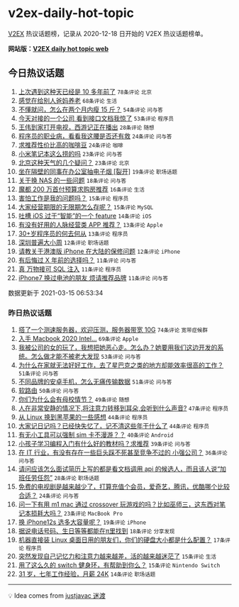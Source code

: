 # v2ex-daily-hot-topic

[V2EX](https://www.v2ex.com/) 热议话题榜，记录从 2020-12-18 日开始的 V2EX 热议话题榜单。

**网站版：[V2EX daily hot topic web](https://boojack.github.io/v2ex-daily-hot-topic-web/)**

## 今日热议话题

<!-- TODAY BEGIN -->

1. [上次遇到这种天已经是 10 多年前了](https://www.v2ex.com/t/761639) `78条评论` `北京`
1. [感觉在给别人爸妈养老](https://www.v2ex.com/t/761692) `68条评论` `生活`
1. [不懂就问，怎么在两个月内瘦 15 斤？](https://www.v2ex.com/t/761648) `54条评论` `问与答`
1. [今天对接的一个公司 看到接口文档我惊了](https://www.v2ex.com/t/761703) `53条评论` `程序员`
1. [王伟到家打开电视，西游记正在播出](https://www.v2ex.com/t/761637) `28条评论` `随想`
1. [程序员的职业病，看看我这腰是否还有救](https://www.v2ex.com/t/761664) `24条评论` `问与答`
1. [求推荐性价比高的咖啡豆](https://www.v2ex.com/t/761647) `24条评论` `咖啡`
1. [小米笔记本这么捞的吗](https://www.v2ex.com/t/761751) `23条评论` `问与答`
1. [北京这种天气的几个疑问？](https://www.v2ex.com/t/761690) `23条评论` `北京`
1. [坐在隔壁的同事在办公室抽电子烟 [裂开]](https://www.v2ex.com/t/761709) `19条评论` `职场话题`
1. [关于换 NAS 的一些问题](https://www.v2ex.com/t/761653) `18条评论` `问与答`
1. [魔都 200 万首付预算求购房推荐](https://www.v2ex.com/t/761673) `16条评论` `生活`
1. [害怕工作是我的问题吗？](https://www.v2ex.com/t/761738) `15条评论` `程序员`
1. [大家经营期限的无限期怎么存呢？](https://www.v2ex.com/t/761705) `15条评论` `MySQL`
1. [吐槽 iOS 过于“智能”的一个 feature](https://www.v2ex.com/t/761660) `14条评论` `iOS`
1. [有没有好用的人脉经营类 APP 推荐？](https://www.v2ex.com/t/761658) `13条评论` `Apple`
1. [30+岁程序员的何去何从](https://www.v2ex.com/t/761656) `13条评论` `程序员`
1. [深圳普遍大小周](https://www.v2ex.com/t/761728) `12条评论` `职场话题`
1. [请教关于港澳版 iPhone 在大陆的保修问题](https://www.v2ex.com/t/761642) `12条评论` `iPhone`
1. [有后悔过 X 年前的选择吗？](https://www.v2ex.com/t/761762) `11条评论` `问与答`
1. [真 万物接可 SQL 注入](https://www.v2ex.com/t/761752) `11条评论` `程序员`
1. [iPhone7 换过电池的朋友 烦请推荐品牌](https://www.v2ex.com/t/761711) `11条评论` `问与答`

数据更新于 2021-03-15 06:53:34

<!-- TODAY END -->

### 昨日热议话题

<!-- YESTERDAY BEGIN -->

1. [搭了一个测速服务器，欢迎压测，服务器带宽 10G](https://www.v2ex.com/t/761503) `74条评论` `宽带症候群`
1. [入手 Macbook 2020 Intel...](https://www.v2ex.com/t/761488) `69条评论` `Apple`
1. [我被公司的女的玩了，我想把她恶心走。怎么办？她要用我们这边开发的系统。怎么做才能不被老大发现](https://www.v2ex.com/t/761465) `53条评论` `问与答`
1. [为什么在家就无法好好工作，去了星巴克之类的地方却能效率很高的工作？](https://www.v2ex.com/t/761445) `51条评论` `问与答`
1. [不同品牌的安卓手机，怎么无痛传输数据](https://www.v2ex.com/t/761471) `51条评论` `问与答`
1. [软路由](https://www.v2ex.com/t/761443) `50条评论` `问与答`
1. [你们为什么会有母校情节？](https://www.v2ex.com/t/761595) `49条评论` `随想`
1. [人在非常安静的情况下,将注意力转移到耳朵,会听到什么声音?](https://www.v2ex.com/t/761549) `47条评论` `程序员`
1. [从 Linux 换到黑苹果的一些感想](https://www.v2ex.com/t/761527) `44条评论` `程序员`
1. [大家记日记吗？已经快失忆了，记不清这些年干什么了](https://www.v2ex.com/t/761594) `44条评论` `程序员`
1. [有无小工具可以强制 sim 卡不漫游？？](https://www.v2ex.com/t/761541) `40条评论` `Android`
1. [小孩子学习编程入门有什么好的教材吗？求推荐](https://www.v2ex.com/t/761438) `39条评论` `问与答`
1. [在 IT 行业，有没有存在一些巨头踩不死甚至竞争不过的 小强公司？](https://www.v2ex.com/t/761606) `36条评论` `问与答`
1. [请问应该怎么面试简历上写的都是看文档调用 api 的候选人，而且该人说“加班任劳任怨”](https://www.v2ex.com/t/761621) `28条评论` `职场话题`
1. [免费的电视剧是越来越少了，打算充值个会员，爱奇艺，腾讯，优酷哪个比较合适？](https://www.v2ex.com/t/761515) `24条评论` `问与答`
1. [问一下有用 m1 mac 通过 crossover 玩游戏的吗？比如巫师三，这东西对笔记本损耗大吗？](https://www.v2ex.com/t/761470) `23条评论` `MacBook Pro`
1. [换 iPhone12s 选多大容量呢？](https://www.v2ex.com/t/761433) `19条评论` `iPhone`
1. [据说电话号码、生日等等都能在π里找到](https://www.v2ex.com/t/761484) `18条评论` `分享发现`
1. [机器直接装 Linux 桌面日用的朋友们，你们的硬盘大小都是什么配置？](https://www.v2ex.com/t/761578) `17条评论` `程序员`
1. [突然发现自己记忆力和注意力越来越差，活的越来越迷茫了](https://www.v2ex.com/t/761608) `15条评论` `生活`
1. [用了这么久的 switch 健身环，有帮助到你么？](https://www.v2ex.com/t/761605) `15条评论` `Nintendo Switch`
1. [31 岁，七年工作经验，月薪 24K](https://www.v2ex.com/t/761609) `14条评论` `职场话题`

<!-- YESTERDAY END -->

---

💡 Idea comes from [justjavac 迷渡](https://github.com/justjavac/)
